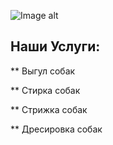 ![Image alt](https://besplatka.ua/aws/76/07/59/20/ezhednevnye-vyplaty-vygul-sobak-photo-c895.jpeg)

## Наши Услуги:

** Выгул собак

** Стирка собак

** Стрижка собак

** Дресировка собак
